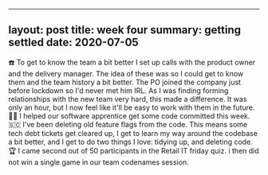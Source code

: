  ---
layout: post
title: week four
summary: getting settled
date: 2020-07-05
---

☎️ To get to know the team a bit better I set up calls with the product owner and the delivery manager. The idea of these was so I could get to know them and the team history a bit better. The PO joined the company just before lockdown so I'd never met him IRL. As I was finding forming relationships with the new team very hard, this made a difference. It was only an hour, but I now feel like it'll be easy to work with them in the future. 
👩‍🏫 I helped our software apprentice get some code committed this week. 
🇸🇨 I've been deleting old feature flags from the code. This means some tech debt tickets get cleared up, I get to learn my way around the codebase a bit better, and I get to do two things I love: tidying up, and deleting code. 
🏆 I came second out of 50 participants in the Retail IT friday quiz. i then did not win a single game in our team codenames session.